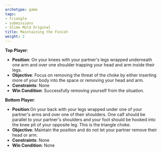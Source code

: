 ```yaml
---
archetype: game
tags:
- triangle
- submissions
- Slime Mold Original
title: Maintaining the Finish
weight: 2
---
```


**Top Player**:
  * **Position**: On your knees with your partner's legs wrapped underneath one arm and over one shoulder trapping your head and arm inside their legs.
  * **Objective**: Focus on removing the threat of the choke by either inserting more of your body into the space or removing your head and arm.
  * **Constraints**: None
  * **Win Condition**: Successfully removing yourself from the situation.

**Bottom Player**:
  * **Position**:On your back with your legs wrapped under one of your partner's arms and over one of their shoulders. One calf should be parallel to your partner's shoulders and your foot should be hooked into the knee pit of your opposite leg. This is the triangle choke.
  * **Objective**: Maintain the position and do not let your partner remove their head or arm.
  * **Constraints**: None
  * **Win Condition**: None